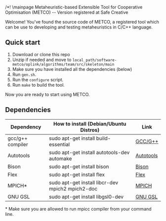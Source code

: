
/*! \mainpage Metaheuristic-based Extensible Tool for Cooperative Optimisation (METCO) -- Version registered at Safe Creative

Welcome! You've found the source code of METCO, a registered tool which can be use to developing and testing metaheuristics in C/C++ language.

## Quick start

1. Download or clone this repo
2. Unzip if needed and move to `local_path/software-metco/oplink/algorithms/team/src/skeleton/main`
3. Make sure you have installed all the dependencies (below) 
4. Run `gen.sh`.
5. Run the `configure` script.
6. Run `make` to build the tool.

Now you are ready to start using METCO.

## Dependencies

| Dependency       	| How to install  (Debian/Ubuntu Distros)                                 	| Link                                                                                            	|
|------------------	|--------------------------------------------------	|-------------------------------------------------------------------------------------------------	|
| gcc/g++ compiler 	| sudo apt-get install build-essential             	| [GCC/G++](https://gcc.gnu.org/)                                                                            	|
| Autotools        	| sudo apt-get install autotools-dev automake          	| [Autotools](https://www.gnu.org/software/automake/manual/html_node/Autotools-Introduction.html) 	|
| Bison            	| sudo apt-get install bison                       	| [Bison](https://launchpad.net/ubuntu/+source/bison)                                                      	|
| Flex             	| sudo apt-get install flex                        	| [Flex](http://manpages.ubuntu.com/manpages/xenial/es/man1/flex.1.html)                                  	|
| MPICH*            	| sudo apt-get install libcr-dev mpich2 mpich2-doc 	| [MPICH](https://www.mpich.org/)                                                                          	|
| GNU GSL          	| sudo apt-get install libgsl0-dev                 	| [GNU GSL](https://www.gnu.org/software/gsl/)                                                               	|

\* Make sure you are allowed to run mpicc compiler from your command line.